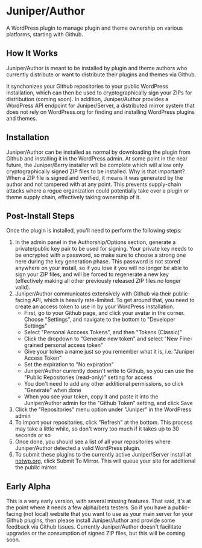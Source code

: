 # Juniper/Author
A WordPress plugin to manage plugin and theme ownership on various platforms, starting with Github.

## How It Works

Juniper/Author is meant to be installed by plugin and theme authors who currently distribute or want to distribute their plugins and themes via Github. 

It synchonizes your Github repositories to your public WordPress installation, which can then be used to cryptographically sign your ZIPs for distribution (coming soon).  In addition, Juniper/Author provides a WordPress API endpoint for Juniper/Server, a distributed mirror system that does not rely on WordPress.org for finding and installing WordPress plugins and themes.

## Installation

Juniper/Author can be installed as normal by downloading the plugin from Github and installing it in the WordPress admin.  At some point in the near future, the Juniper/Berry installer will be complete which will allow only cryptographically signed ZIP files to be installed.  Why is that important?  When a ZIP file is signed and verified, it means it was generated by the author and not tampered with at any point.  This prevents supply-chain attacks where a rogue organization could potentially take over a plugin or theme supply chain, effectively taking ownership of it.

## Post-Install Steps

Once the plugin is installed, you'll need to perform the following steps:

1. In the admin panel in the Authorship/Options section, generate a private/public key pair to be used for signing.  Your private key needs to be encrypted with a password, so make sure to choose a strong one here during the key generation phase.  This password is not stored anywhere on your install, so if you lose it you will no longer be able to sign your ZIP files, and will be forced to regenerate a new key (effectively making all other previously released ZIP files no longer valid).
2. Juniper/Author communicates extensively with Github via their public-facing API, which is heavily rate-limited.  To get around that, you need to create an access token to use in by your WordPress installation.
   - First, go to your Github page, and click your avatar in the corner.  Choose "Settings", and navigate to the bottom to "Developer Settings"
   - Select "Personal Acccess Tokens", and then "Tokens (Classic)"
   - Click the dropdown to "Generate new token" and select "New Fine-grained personal access token"
   - Give your token a name just so you remember what it is, i.e. "Juniper Access Token"
   - Set the expiration to "No expiration"
   - Juniper/Author currently doesn't write to Github, so you can use the "Public Repositories (read-only)" setting for access
   - You don't need to add any other additional permissions, so click "Generate" when done
   - When you see your token, copy it and paste it into the Juniper/Author admin for the "Github Token" setting, and click Save
3. Click the "Repositories" menu option under "Juniper" in the WordPress admin
4. To import your repositories, click "Refresh" at the bottom.  This process may take a little while, so don't worry too much if it takes up to 30 seconds or so
5. Once done, you should see a list of all your repositories where Juniper/Author detected a valid WordPress plugin.
6. To submit these plugins to the currently active Juniper/Server install at [notwp.org](https://notwp.org), click Submit To Mirror.  This will queue your site for additional the public mirror.

## Early Alpha

This is a very early version, with several missing features. That said, it's at the point where it needs a few alpha/beta testers.  So if you have a public-facing (not local) website that you want to use as your main server for your Github plugins, then please install Juniper/Author and provide some feedback via Github Issues.  Currently Juniper/Author doesn't facilitate upgrades or the consumption of signed ZIP files, but this will be coming soon.
